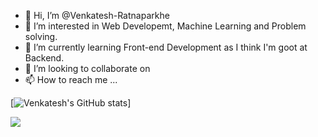 - 👋 Hi, I’m @Venkatesh-Ratnaparkhe
- 👀 I’m interested in Web Developemt, Machine Learning and Problem solving.
- 🌱 I’m currently learning Front-end Development as I think I'm goot at Backend.
- 💞️ I’m looking to collaborate on 
- 📫 How to reach me ...

[![Venkatesh's GitHub stats](https://github-readme-stats.vercel.app/api?username=Venkatesh1130&show_icons=true&theme=radical)]

![](https://komarev.com/ghpvc/?username=your-github-Venkatesh1130&color=lightgrey)
<!---
Venkatesh1130/Venkatesh1130 is a ✨ special ✨ repository because its `README.md` (this file) appears on your GitHub profile.
You can click the Preview link to take a look at your changes.
--->
